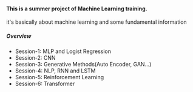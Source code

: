 #### This is a summer project of Machine Learning training.
it's basically about machine learning and some fundamental information 
##### Overview
- Session-1: MLP and Logist Regression
- Session-2: CNN
- Session-3: Generative Methods(Auto Encoder, GAN...)
- Session-4: NLP, RNN and LSTM
- Session-5: Reinforcement Learning
- Session-6: Transformer

